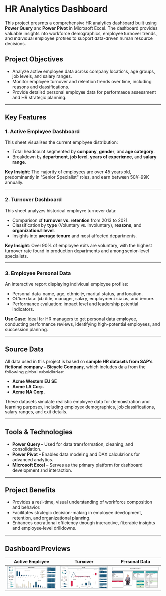 # HR Analytics Dashboard

This project presents a comprehensive HR analytics dashboard built using **Power Query** and **Power Pivot** in Microsoft Excel. The dashboard provides valuable insights into workforce demographics, employee turnover trends, and individual employee profiles to support data-driven human resource decisions.

## Project Objectives

- Analyze active employee data across company locations, age groups, job levels, and salary ranges.
- Monitor employee turnover and retention trends over time, including reasons and classifications.
- Provide detailed personal employee data for performance assessment and HR strategic planning.

---

## Key Features

### 1. **Active Employee Dashboard**

This sheet visualizes the current employee distribution:
- Total headcount segmented by **company**, **gender**, and **age category**.
- Breakdown by **department**, **job level**, **years of experience**, and **salary range**.
  
**Key Insight**: The majority of employees are over 45 years old, predominantly in "Senior Specialist" roles, and earn between $50K–$99K annually.

---

### 2. **Turnover Dashboard**

This sheet analyzes historical employee turnover data:
- Comparison of **turnover vs. retention** from 2013 to 2021.
- Classification by **type** (Voluntary vs. Involuntary), **reasons**, and **organizational level**.
- Insights into **average tenure** and most affected departments.

**Key Insight**: Over 90% of employee exits are voluntary, with the highest turnover rate found in production departments and among senior-level specialists.

---

### 3. **Employee Personal Data**

An interactive report displaying individual employee profiles:
- Personal data: name, age, ethnicity, marital status, and location.
- Office data: job title, manager, salary, employment status, and tenure.
- Performance evaluation: impact level and leadership potential indicators.

**Use Case**: Ideal for HR managers to get personal data employee, conducting performance reviews, identifying high-potential employees, and succession planning.

---

## Source Data

All data used in this project is based on **sample HR datasets from SAP’s fictional company – Bicycle Company**, which includes data from the following global subsidiaries:
- **Acme Western EU SE**
- **Acme LA Corp.**
- **Acme NA Corp.**

These datasets simulate realistic employee data for demonstration and learning purposes, including employee demographics, job classifications, salary ranges, and exit details.

---

## Tools & Technologies

- **Power Query** – Used for data transformation, cleaning, and consolidation.
- **Power Pivot** – Enables data modeling and DAX calculations for advanced analytics.
- **Microsoft Excel** – Serves as the primary platform for dashboard development and interaction.

---

## Project Benefits

- Provides a real-time, visual understanding of workforce composition and behavior.
- Facilitates strategic decision-making in employee development, retention, and organizational planning.
- Enhances operational efficiency through interactive, filterable insights and employee-level drilldowns.

---

## Dashboard Previews

| Active Employee | Turnover | Personal Data |
|-----------------|----------|---------------|
| ![Active](Dashboard%20Preview/active.png) | ![Turnover](Dashboard%20Preview/turnover.png) | ![Personal](Dashboard%20Preview/personal.png) |

